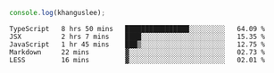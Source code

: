 ```js
console.log(khanguslee);
```

<!--START_SECTION:waka-->
```text
TypeScript   8 hrs 50 mins   ████████████████░░░░░░░░░   64.09 % 
JSX          2 hrs 7 mins    ████░░░░░░░░░░░░░░░░░░░░░   15.35 % 
JavaScript   1 hr 45 mins    ███▒░░░░░░░░░░░░░░░░░░░░░   12.75 % 
Markdown     22 mins         ▓░░░░░░░░░░░░░░░░░░░░░░░░   02.73 % 
LESS         16 mins         ▓░░░░░░░░░░░░░░░░░░░░░░░░   02.01 % 
```
<!--END_SECTION:waka-->

<!--
**khanguslee/khanguslee** is a ✨ _special_ ✨ repository because its `README.md` (this file) appears on your GitHub profile.

Here are some ideas to get you started:

- 🔭 I’m currently working on ...
- 🌱 I’m currently learning ...
- 👯 I’m looking to collaborate on ...
- 🤔 I’m looking for help with ...
- 💬 Ask me about ...
- 📫 How to reach me: ...
- 😄 Pronouns: ...
- ⚡ Fun fact: ...
-->
